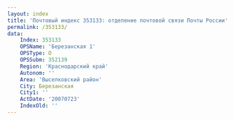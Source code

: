 ```yaml
---
layout: index
title: 'Почтовый индекс 353133: отделение почтовой связи Почты России'
permalink: /353133/
data:
    Index: 353133
    OPSName: 'Березанская 1'
    OPSType: О
    OPSSubm: 352139
    Region: 'Краснодарский край'
    Autonom: ''
    Area: 'Выселковский район'
    City: Березанская
    City1: ''
    ActDate: '20070723'
    IndexOld: ''
---
```

